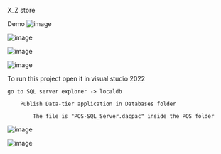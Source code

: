 X_Z store

Demo
![image](https://user-images.githubusercontent.com/84262040/195721852-a28ed536-ea8b-49f7-a05b-7c39a281e7a3.png)

![image](https://user-images.githubusercontent.com/84262040/195722085-fa0aeee0-f6d3-4806-8ceb-0a6d0f5dee04.png)

![image](https://user-images.githubusercontent.com/84262040/195722481-531c652c-681a-4411-86b4-dc056c294cc0.png)

![image](https://user-images.githubusercontent.com/84262040/195722456-ce721178-2895-467b-9817-8144cd9b5896.png)


To run this project 
    open it in visual studio 2022
    
    go to SQL server explorer -> localdb
    
        Publish Data-tier application in Databases folder
        
            The file is "POS-SQL_Server.dacpac" inside the POS folder
            
 
  
  ![image](https://user-images.githubusercontent.com/84262040/195719685-f1d45797-9d43-448a-b3eb-945f47e421ab.png)



   ![image](https://user-images.githubusercontent.com/84262040/195720583-4546bb88-58bf-4470-b130-fa71d53f177b.png)

